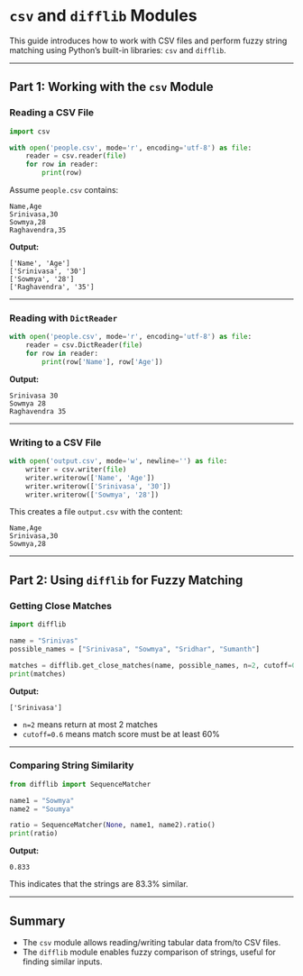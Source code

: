
# `csv` and `difflib` Modules

This guide introduces how to work with CSV files and perform fuzzy string matching using Python’s built-in libraries: `csv` and `difflib`. 

---

## Part 1: Working with the `csv` Module

### Reading a CSV File

```python
import csv

with open('people.csv', mode='r', encoding='utf-8') as file:
    reader = csv.reader(file)
    for row in reader:
        print(row)
```

Assume `people.csv` contains:

```
Name,Age
Srinivasa,30
Sowmya,28
Raghavendra,35
```

**Output:**

```
['Name', 'Age']
['Srinivasa', '30']
['Sowmya', '28']
['Raghavendra', '35']
```

---

### Reading with `DictReader`

```python
with open('people.csv', mode='r', encoding='utf-8') as file:
    reader = csv.DictReader(file)
    for row in reader:
        print(row['Name'], row['Age'])
```

**Output:**

```
Srinivasa 30  
Sowmya 28  
Raghavendra 35
```

---

### Writing to a CSV File

```python
with open('output.csv', mode='w', newline='') as file:
    writer = csv.writer(file)
    writer.writerow(['Name', 'Age'])
    writer.writerow(['Srinivasa', '30'])
    writer.writerow(['Sowmya', '28'])
```

This creates a file `output.csv` with the content:

```
Name,Age
Srinivasa,30
Sowmya,28
```

---

## Part 2: Using `difflib` for Fuzzy Matching

### Getting Close Matches

```python
import difflib

name = "Srinivas"
possible_names = ["Srinivasa", "Sowmya", "Sridhar", "Sumanth"]

matches = difflib.get_close_matches(name, possible_names, n=2, cutoff=0.6)
print(matches)
```

**Output:**

```
['Srinivasa']
```

- `n=2` means return at most 2 matches  
- `cutoff=0.6` means match score must be at least 60%

---

### Comparing String Similarity

```python
from difflib import SequenceMatcher

name1 = "Sowmya"
name2 = "Soumya"

ratio = SequenceMatcher(None, name1, name2).ratio()
print(ratio)
```

**Output:**

```
0.833
```

This indicates that the strings are 83.3% similar.

---

## Summary

- The `csv` module allows reading/writing tabular data from/to CSV files.
- The `difflib` module enables fuzzy comparison of strings, useful for finding similar inputs.
